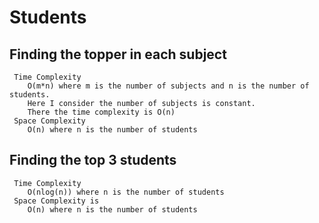 # Students

##  Finding the topper in each subject
     Time Complexity
        O(m*n) where m is the number of subjects and n is the number of students.
        Here I consider the number of subjects is constant.
        There the time complexity is O(n)
     Space Complexity
        O(n) where n is the number of students

##  Finding the top 3 students
     Time Complexity  
        O(nlog(n)) where n is the number of students
     Space Complexity is 
        O(n) where n is the number of students
